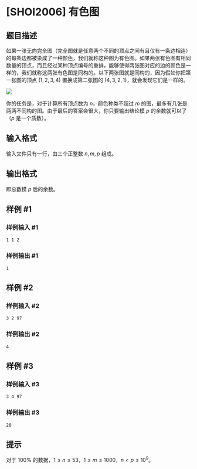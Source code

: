 # [SHOI2006] 有色图

## 题目描述

如果一张无向完全图（完全图就是任意两个不同的顶点之间有且仅有一条边相连）的每条边都被染成了一种颜色，我们就称这种图为有色图。如果两张有色图有相同数量的顶点，而且经过某种顶点编号的重排，能够使得两张图对应的边的颜色是一样的，我们就称这两张有色图是同构的。以下两张图就是同构的，因为假如你把第一张图的顶点 $(1,2,3,4)$ 置换成第二张图的 $(4,3,2,1)$，就会发现它们是一样的。

![](https://cdn.luogu.com.cn/upload/pic/13240.png) 

你的任务是，对于计算所有顶点数为 $n$，颜色种类不超过 $m$ 的图，最多有几张是两两不同构的图。由于最后的答案会很大，你只要输出结论模 $p$ 的余数就可以了（$p$ 是一个质数）。


## 输入格式

输入文件只有一行，由三个正整数 $n,m,p$ 组成。

## 输出格式

即总数模 $p$ 后的余数。

## 样例 #1

### 样例输入 #1
```
1 1 2
```

### 样例输出 #1

```
1
```

## 样例 #2

### 样例输入 #2
```
3 2 97
```

### 样例输出 #2

```
4
```

## 样例 #3

### 样例输入 #3
```
3 4 97
```

### 样例输出 #3

```
20
```

## 提示

对于 $100 \%$ 的数据，$1\leq n\leq 53$，$1\leq m\leq 1000$，$n<p\leq 10^9$。
